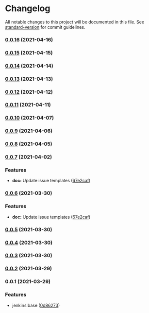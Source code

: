 # Changelog

All notable changes to this project will be documented in this file. See [standard-version](https://github.com/conventional-changelog/standard-version) for commit guidelines.

### [0.0.16](https://github.com/cdk-constructs-zone/super-ec2/compare/v0.0.15...v0.0.16) (2021-04-16)

### [0.0.15](https://github.com/cdk-constructs-zone/super-ec2/compare/v0.0.14...v0.0.15) (2021-04-15)

### [0.0.14](https://github.com/cdk-constructs-zone/super-ec2/compare/v0.0.13...v0.0.14) (2021-04-14)

### [0.0.13](https://github.com/cdk-constructs-zone/super-ec2/compare/v0.0.12...v0.0.13) (2021-04-13)

### [0.0.12](https://github.com/cdk-constructs-zone/super-ec2/compare/v0.0.11...v0.0.12) (2021-04-12)

### [0.0.11](https://github.com/cdk-constructs-zone/super-ec2/compare/v0.0.10...v0.0.11) (2021-04-11)

### [0.0.10](https://github.com/cdk-constructs-zone/super-ec2/compare/v0.0.9...v0.0.10) (2021-04-07)

### [0.0.9](https://github.com/cdk-constructs-zone/super-ec2/compare/v0.0.8...v0.0.9) (2021-04-06)

### [0.0.8](https://github.com/cdk-constructs-zone/super-ec2/compare/v0.0.7...v0.0.8) (2021-04-05)

### [0.0.7](https://github.com/cdk-constructs-zone/super-ec2/compare/v0.0.6...v0.0.7) (2021-04-02)


### Features

* **doc:** Update issue templates ([67e2caf](https://github.com/cdk-constructs-zone/super-ec2/commit/67e2caf957c355324fe95ff5ae2c57d44b4cd98e))

### [0.0.6](https://github.com/cdk-constructs-zone/super-ec2/compare/v0.0.5...v0.0.6) (2021-03-30)


### Features

* **doc:** Update issue templates ([67e2caf](https://github.com/cdk-constructs-zone/super-ec2/commit/67e2caf957c355324fe95ff5ae2c57d44b4cd98e))

### [0.0.5](https://github.com/cdk-constructs-zone/super-ec2/compare/v0.0.4...v0.0.5) (2021-03-30)

### [0.0.4](https://github.com/cdk-constructs-zone/super-ec2/compare/v0.0.3...v0.0.4) (2021-03-30)

### [0.0.3](https://github.com/cdk-constructs-zone/super-ec2/compare/v0.0.2...v0.0.3) (2021-03-30)

### [0.0.2](https://github.com/guan840912/super-ec2/compare/v0.0.1...v0.0.2) (2021-03-29)

### 0.0.1 (2021-03-29)


### Features

* jenkins base ([0d86273](https://github.com/guan840912/super-ec2/commit/0d86273ddd8d1d58ff23cfc9d6c75b52091ac948))
